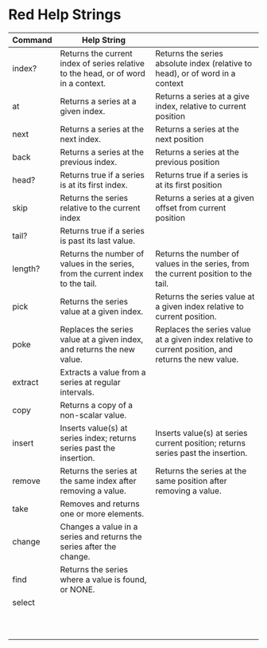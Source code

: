 # Red Help Strings



| Command            | Help String  |   |
| ------------------ | ------------ | ------------ |
| index?  | Returns the current index of series relative to the head, or of word in a context. | Returns the series absolute index (relative to head), or of word in a context |
| at      | Returns a series at a given index. | Returns a series at a give index, relative to current position |
| next | Returns a series at the next index. | Returns a series at the next position |
| back | Returns a series at the previous index. | Returns a series at the previous position |
| head? | Returns true if a series is at its first index. | Returns true if a series is at its first position |
| skip | Returns the series relative to the current index | Returns a series at a given offset from current position |
| tail? | Returns true if a series is past its last value. |  |
| length? | Returns the number of values in the series, from the current index to the tail. | Returns the number of values in the series, from the current position to the tail. |
| pick | Returns the series value at a given index. | Returns the series value at a given index relative to current position. |
| poke | Replaces the series value at a given index, and returns the new value. | Replaces the series value at a given index relative to current position, and returns the new value. |
| extract | Extracts a value from a series at regular intervals. |  |
| copy | Returns a copy of a non-scalar value. |  |
| insert | Inserts value(s) at series index; returns series past the insertion. | Inserts value(s) at series current position; returns series past the insertion. |
| remove | Returns the series at the same index after removing a value. | Returns the series at the same position after removing a value. |
| take | Removes and returns one or more elements. |  |
| change | Changes a value in a series and returns the series after the change. |  |
| find | Returns the series where a value is found, or NONE. |  |
| select |  |  |
|  |  |  |
|  |  |  |
|  |  |  |
|  |  |  |
|  |  |  |
|  |  |  |
|  |  |  |
|  |  |  |
|  |  |  |
|  |  |  |



